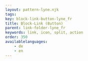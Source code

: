 ```yaml
---
layout: pattern-lyne.njk
tags: 
key: block-link-button-lyne_fr
title: Block-Link (Button)
parent: link-folder-lyne_fr
keywords: link, icon, split, action
order: 350
availablelanguages: 
    - de
    - en
---
```


